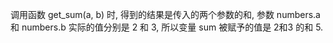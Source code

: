 调用函数 get_sum(a, b) 时, 得到的结果是传入的两个参数的和, 参数 numbers.a 和 numbers.b 实际的值分别是 2 和 3, 所以变量 sum 被赋予的值是 2和3 的和 5.